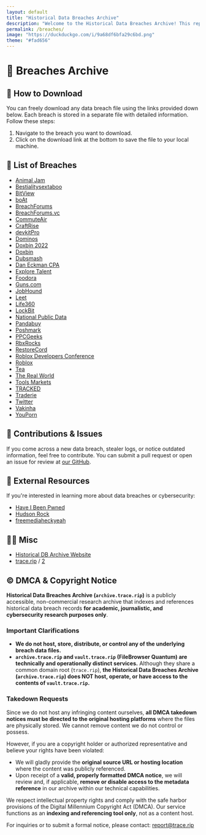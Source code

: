 ```yaml
---
layout: default
title: "Historical Data Breaches Archive"
description: "Welcome to the Historical Data Breaches Archive! This repository contains a comprehensive and ever-growing collection of data breaches throughout history. All the breaches stored here are publicly available and can be freely downloaded for research, analysis, or educational purposes."
permalink: /breaches/
image: "https://duckduckgo.com/i/9a68df6bfa29c6bd.png"
theme: "#fad656"
---
```


# 📂 Breaches Archive

## 🚀 How to Download

You can freely download any data breach file using the links provided down below. Each breach is stored in a separate file with detailed information. Follow these steps:

1. Navigate to the breach you want to download.
2. Click on the download link at the bottom to save the file to your local machine.

## 📂 List of Breaches

- [Animal Jam](./Animal-Jam)
- [Bestialitysextaboo](./Bestialitysextaboo)
- [BitView](./BitView)
- [boAt](./boAt)
- [BreachForums](./BreachForums)
- [BreachForums.vc](./BreachForums.vc)
- [CommuteAir](./CommuteAir)
- [CraftRise](./CraftRise)
- [devkitPro](./devkitPro)
- [Dominos](./Dominos)
- [Doxbin 2022](./Doxbin-2022)
- [Doxbin](./Doxbin)
- [Dubsmash](./Dubsmash)
- [Dan Eckman CPA](./Eckman-CPA)
- [Explore Talent](./Explore-Talent)
- [Foodora](./Foodora)
- [Guns.com](./Guns.com)
- [JobHound](./JobHound)
- [Leet](./Leet-CC)
- [Life360](./Life360)
- [LockBit](./LockBit)
- [National Public Data](./National-Public-Data)
- [Pandabuy](./Pandabuy)
- [Poshmark](./Poshmark)
- [PPCGeeks](./PPCGeeks)
- [RbxRocks](./RbxRocks)
- [RestoreCord](./RestoreCord)
- [Roblox Developers Conference](./Roblox-Developers-Conference)
- [Roblox](./Roblox)
- [Tea](./Tea)
- [The Real World](./The-Real-World)
- [Tools Markets](./tools-markets)
- [TRACKED](./TRACKED)
- [Traderie](./Traderie)
- [Twitter](./Twitter)
- [Vakinha](./Vakinha)
- [YouPorn](./YouPorn)

## 🔧 Contributions & Issues

If you come across a new data breach, stealer logs, or notice outdated information, feel free to contribute. You can submit a pull request or open an issue for review at [our GitHub](https://redirect.trace.rip/?url=https://github.com/tracerip/archive.trace.rip).

## 🔗 External Resources

If you're interested in learning more about data breaches or cybersecurity:
- [Have I Been Pwned](https://redirect.trace.rip/?url=https://haveibeenpwned.com)
- [Hudson Rock](https://redirect.trace.rip/?url=https://www.hudsonrock.com/threat-intelligence-cybercrime-tools)
- [freemediaheckyeah](https://redirect.trace.rip/?url=https://fmhy.net)

## 🤷‍♀️ Misc

- [Historical DB Archive Website](https://archive.trace.rip)
- [trace.rip](https://trace.rip) / [2](https://searchub.vip)

## ©️ DMCA & Copyright Notice

**Historical Data Breaches Archive (`archive.trace.rip`)** is a publicly accessible, non-commercial research archive that indexes and references historical data breach records **for academic, journalistic, and cybersecurity research purposes only**.

### Important Clarifications

- **We do not host, store, distribute, or control any of the underlying breach data files.**  
- **`archive.trace.rip` and `vault.trace.rip` (FileBrowser Quantum) are technically and operationally distinct services.** Although they share a common domain root (`trace.rip`), **the Historical Data Breaches Archive (`archive.trace.rip`) does NOT host, operate, or have access to the contents of `vault.trace.rip`.**  

### Takedown Requests

Since we do not host any infringing content ourselves, **all DMCA takedown notices must be directed to the original hosting platforms** where the files are physically stored. We cannot remove content we do not control or possess.

However, if you are a copyright holder or authorized representative and believe your rights have been violated:

- We will gladly provide the **original source URL or hosting location** where the content was publicly referenced.  
- Upon receipt of a **valid, properly formatted DMCA notice**, we will review and, if applicable, **remove or disable access to the metadata reference** in our archive within our technical capabilities.

We respect intellectual property rights and comply with the safe harbor provisions of the Digital Millennium Copyright Act (DMCA). Our service functions as an **indexing and referencing tool only**, not as a content host.

For inquiries or to submit a formal notice, please contact: [report@trace.rip](mailto:report@trace.rip)